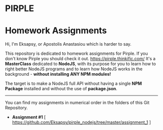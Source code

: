 # PIRPLE
# Homework Assignments

Hi,
I'm Eksapsy, or Apostolis Anastasiou which is harder to say.

This repository is dedicated to homework assignments for Pirple. If you don't know Pirple you should check it out.
https://pirple.thinkific.com/
It's a **MasterClass** dedicated to **NodeJS**, with its purpose for you to learn how to right better NodeJS programs and to learn how NodeJS works in the background - **without installing ANY NPM modules!**

The target is to make a NodeJS full API without having a single **NPM Package** installed and without the use of **package.json**.

---------------------

You can find my assignments in numerical order in the folders of this Git Repository.

- **Assignment #1** [ https://github.com/Eksapsy/pirple_nodejs/tree/master/assignment_1 ]
